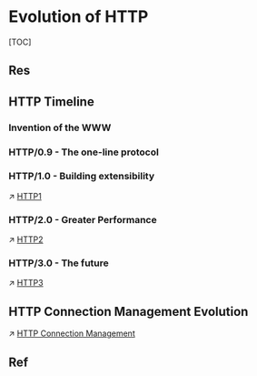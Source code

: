 # Evolution of HTTP

[TOC]



## Res


## HTTP Timeline
### Invention of the WWW


### HTTP/0.9 - The one-line protocol



### HTTP/1.0 - Building extensibility
↗ [HTTP1](HTTP1.md)


### HTTP/2.0 - Greater Performance
↗ [HTTP2](HTTP2.md)


### HTTP/3.0 - The future
↗ [HTTP3](HTTP3.md)


## HTTP Connection Management Evolution
↗ [HTTP Connection Management](HTTP%20Connection%20Management.md)



## Ref


